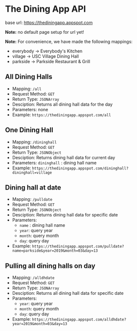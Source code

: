 # The Dining App API

base url: https://thediningapp.appspot.com


**Note:** no default page setup for url yet!

**Note:** For convenience, we have made the following mappings:
- everybody -> Everybody's Kitchen
- village -> USC Village Dining Hall
- parkside -> Parkside Restaurant & Grill

## All Dining Halls
- Mapping: `/all`
- Request Method: `GET`
- Return Type: `JSONArray`
- Desciption: Returns all dining hall data for the day
- Parameters: none
- Example: `https://thediningapp.appspot.com/all`


## One Dining Hall
- Mapping: `/dininghall`
- Request Method: `GET`
- Return Type: `JSONObject`
- Desciption: Returns dining hall data for current day
- Parameters: `dininghall` : dining hall name
- Example: `https://thediningapp.appspot.com/dininghall?dininghall=village`



## Dining hall at date
- Mapping: `/pulldate`
- Request Method: `GET`
- Return Type: `JSONObject`
- Desciption: Returns dining hall data for specific date
- Parameters:
	- `name` : dining hall name
	- `year`: query year
	- `month`: query month
	- `day`: query day
- Example: `https://thediningapp.appspot.com/pulldate?name=parkside&year=2019&month=03&day=13`


## Pulling all dining halls on day
- Mapping: `/alldhdate`
- Request Method: `GET`
- Return Type: `JSONArray`
- Desciption: Returns all dining hall data for specific date
- Parameters:
	- `year`: query year
	- `month`: query month
	- `day`: query day
- Example: `https://thediningapp.appspot.com/alldhdate?year=2019&month=03&day=13`
